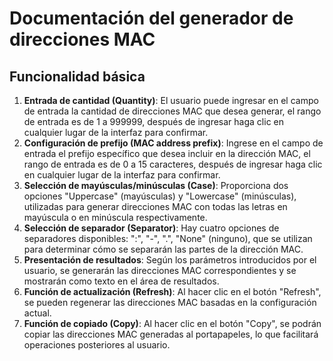# Documentación del generador de direcciones MAC

## Funcionalidad básica

  1. **Entrada de cantidad (Quantity)**: El usuario puede ingresar en el campo de entrada la cantidad de direcciones MAC que desea generar, el rango de entrada es de 1 a 999999, después de ingresar haga clic en cualquier lugar de la interfaz para confirmar.
  2. **Configuración de prefijo (MAC address prefix)**: Ingrese en el campo de entrada el prefijo específico que desea incluir en la dirección MAC, el rango de entrada es de 0 a 15 caracteres, después de ingresar haga clic en cualquier lugar de la interfaz para confirmar.
  3. **Selección de mayúsculas/minúsculas (Case)**: Proporciona dos opciones "Uppercase" (mayúsculas) y "Lowercase" (minúsculas), utilizadas para generar direcciones MAC con todas las letras en mayúscula o en minúscula respectivamente.
  4. **Selección de separador (Separator)**: Hay cuatro opciones de separadores disponibles: ":", "-", ".", "None" (ninguno), que se utilizan para determinar cómo se separarán las partes de la dirección MAC.
  5. **Presentación de resultados**: Según los parámetros introducidos por el usuario, se generarán las direcciones MAC correspondientes y se mostrarán como texto en el área de resultados.
  6. **Función de actualización (Refresh)**: Al hacer clic en el botón "Refresh", se pueden regenerar las direcciones MAC basadas en la configuración actual.
  7. **Función de copiado (Copy)**: Al hacer clic en el botón "Copy", se podrán copiar las direcciones MAC generadas al portapapeles, lo que facilitará operaciones posteriores al usuario.